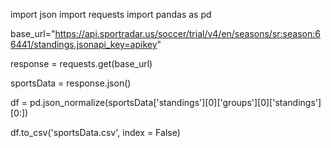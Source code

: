 import json
import requests
import pandas as pd

base_url="https://api.sportradar.us/soccer/trial/v4/en/seasons/sr:season:66441/standings.jsonapi_key=apikey"

response = requests.get(base_url)

sportsData = response.json()

df = pd.json_normalize(sportsData['standings'][0]['groups'][0]['standings'][0:])

df.to_csv('sportsData.csv', index = False)
